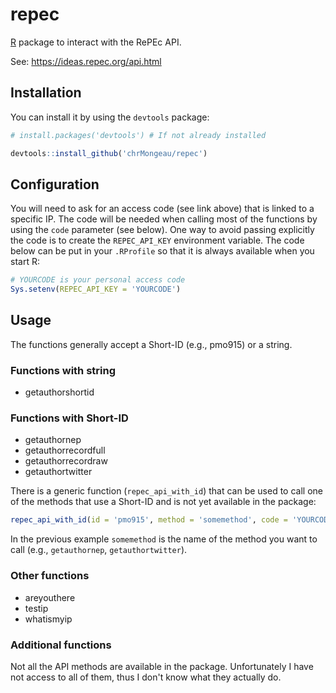 # repec

[R](https://www.r-project.org/) package to interact with the RePEc API.

See: https://ideas.repec.org/api.html

## Installation

You can install it by using the `devtools` package:

```r
# install.packages('devtools') # If not already installed

devtools::install_github('chrMongeau/repec')
```

## Configuration

You will need to ask for an access code (see link above) that is linked
to a specific IP. The code will be needed when calling most
of the functions by using the `code` parameter (see below). One way to
avoid passing explicitly the code is to create the `REPEC_API_KEY`
environment variable. The code below can be put in your `.RProfile` so
that it is always available when you start R:

```r
# YOURCODE is your personal access code
Sys.setenv(REPEC_API_KEY = 'YOURCODE')
```

## Usage

The functions generally accept a Short-ID (e.g., pmo915)  or a string.

### Functions with string

* getauthorshortid

### Functions with Short-ID

* getauthornep
* getauthorrecordfull
* getauthorrecordraw
* getauthortwitter

There is a generic function (`repec_api_with_id`) that can be used to call
one of the methods that use a Short-ID and is not yet available in the
package:

```r
repec_api_with_id(id = 'pmo915', method = 'somemethod', code = 'YOURCODE')
```

In the previous example `somemethod` is the name of the method you want
to call (e.g., `getauthornep`, `getauthortwitter`).

### Other functions

* areyouthere
* testip
* whatismyip

### Additional functions

Not all the API methods are available in the package. Unfortunately I have
not access to all of them, thus I don't know what they actually do.
